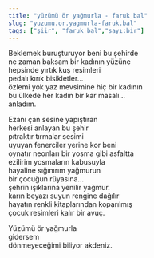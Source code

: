 ```yaml
---
title: "yüzümü ör yağmurla - faruk bal"
slug: "yuzumu.or.yagmurla-faruk.bal"
tags: ["şiir", "faruk bal","sayı:bir"]
---
```


Beklemek buruşturuyor beni bu şehirde  
ne zaman baksam bir kadının yüzüne\
hepsinde yırtık kuş resimleri\
pedalı kırık bisikletler...\
özlemi yok yaz mevsimine hiç bir kadının\
bu ülkede her kadın bir kar masalı...\
anladım.

Ezanı çan sesine yapıştıran\
herkesi anlayan bu şehir\
pıtraktır tırmalar sesimi\
uyuyan fenerciler yerine kor beni\
oynatır neonları bir yosma gibi asfaltta\
ezilirim yosmaların kabusuyla\
hayaline sığınırım yağmurun\
bir çocuğun rüyasına...\
şehrin ışıklarına yenilir yağmur.\
karın beyazı suyun rengine dağılır\
hayatın renkli kitaplarından koparılmış\
çocuk resimleri kalır bir avuç.

Yüzümü ör yağmurla\
gidersem\
dönmeyeceğimi biliyor akdeniz.
